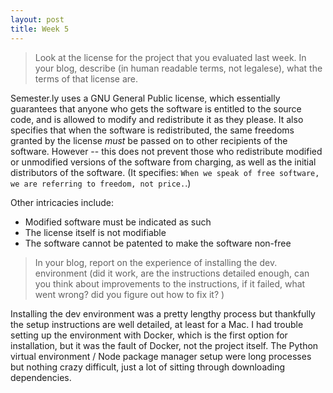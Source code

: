 ```yaml
---
layout: post
title: Week 5
---
```

> Look at the license for the project that you evaluated last week. In your blog, describe (in human readable terms, not legalese), what the terms of that license are.

Semester.ly uses a GNU General Public license, which essentially guarantees that anyone who gets the software is entitled to the source code, and is allowed to modify and redistribute it as they please. It also specifies that when the software is redistributed, the same freedoms granted by the license *must* be passed on to other recipients of the software. However -- this does not prevent those who redistribute modified or unmodified versions of the software from charging, as well as the initial distributors of the software. (It specifies: `When we speak of free software, we are referring to freedom, not price.`.)

Other intricacies include:
+ Modified software must be indicated as such
+ The license itself is not modifiable
+ The software cannot be patented to make the software non-free

> In your blog, report on the experience of installing the dev. environment (did it work, are the instructions detailed enough, can you think about improvements to the instructions, if it failed, what went wrong? did you figure out how to fix it? )

Installing the dev environment was a pretty lengthy process but thankfully the setup instructions are well detailed, at least for a Mac. I had trouble setting up the environment with Docker, which is the first option for installation, but it was the fault of Docker, not the project itself. The Python virtual environment / Node package manager setup were long processes but nothing crazy difficult, just a lot of sitting through downloading dependencies.
